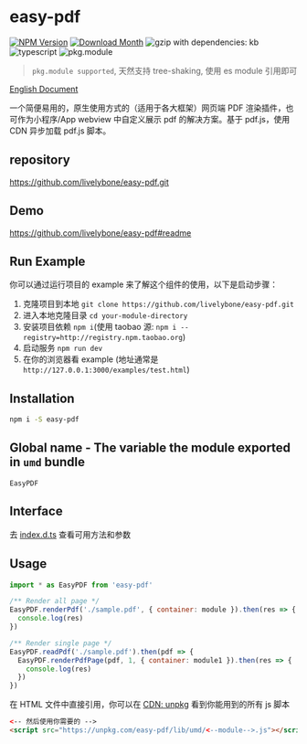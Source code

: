 # easy-pdf
[![NPM Version](http://img.shields.io/npm/v/easy-pdf.svg?style=flat-square)](https://www.npmjs.com/package/easy-pdf)
[![Download Month](http://img.shields.io/npm/dm/easy-pdf.svg?style=flat-square)](https://www.npmjs.com/package/easy-pdf)
![gzip with dependencies: kb](https://img.shields.io/badge/gzip--with--dependencies-kb-brightgreen.svg "gzip with dependencies: kb")
![typescript](https://img.shields.io/badge/typescript-supported-blue.svg "typescript")
![pkg.module](https://img.shields.io/badge/pkg.module-supported-blue.svg "pkg.module")

> `pkg.module supported`, 天然支持 tree-shaking, 使用 es module 引用即可

[English Document](./README.md)

一个简便易用的，原生使用方式的（适用于各大框架）网页端 PDF 渲染插件，也可作为小程序/App webview 中自定义展示 pdf 的解决方案。基于 pdf.js，使用 CDN 异步加载 pdf.js 脚本。

## repository
https://github.com/livelybone/easy-pdf.git

## Demo
https://github.com/livelybone/easy-pdf#readme

## Run Example
你可以通过运行项目的 example 来了解这个组件的使用，以下是启动步骤：

1. 克隆项目到本地 `git clone https://github.com/livelybone/easy-pdf.git`
2. 进入本地克隆目录 `cd your-module-directory`
3. 安装项目依赖 `npm i`(使用 taobao 源: `npm i --registry=http://registry.npm.taobao.org`)
4. 启动服务 `npm run dev`
5. 在你的浏览器看 example (地址通常是 `http://127.0.0.1:3000/examples/test.html`)

## Installation
```bash
npm i -S easy-pdf
```

## Global name - The variable the module exported in `umd` bundle
`EasyPDF`

## Interface
去 [index.d.ts](./index.d.ts) 查看可用方法和参数

## Usage
```js
import * as EasyPDF from 'easy-pdf'

/** Render all page */
EasyPDF.renderPdf('./sample.pdf', { container: module }).then(res => {
  console.log(res)
})

/** Render single page */
EasyPDF.readPdf('./sample.pdf').then(pdf => {
  EasyPDF.renderPdfPage(pdf, 1, { container: module1 }).then(res => {
    console.log(res)
  })
})
```

在 HTML 文件中直接引用，你可以在 [CDN: unpkg](https://unpkg.com/easy-pdf/lib/umd/) 看到你能用到的所有 js 脚本
```html
<-- 然后使用你需要的 -->
<script src="https://unpkg.com/easy-pdf/lib/umd/<--module-->.js"></script>
```
